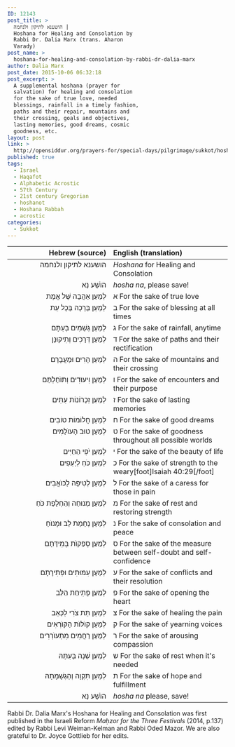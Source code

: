```yaml
---
ID: 12143
post_title: >
  הושענא לתיקון ולנחמה |
  Hoshana for Healing and Consolation by
  Rabbi Dr. Dalia Marx (trans. Aharon
  Varady)
post_name: >
  hoshana-for-healing-and-consolation-by-rabbi-dr-dalia-marx
author: Dalia Marx
post_date: 2015-10-06 06:32:18
post_excerpt: >
  A supplemental hoshana (prayer for
  salvation) for healing and consolation
  for the sake of true love, needed
  blessings, rainfall in a timely fashion,
  paths and their repair, mountains and
  their crossing, goals and objectives,
  lasting memories, good dreams, cosmic
  goodness, etc.
layout: post
link: >
  http://opensiddur.org/prayers-for/special-days/pilgrimage/sukkot/hoshana-for-healing-and-consolation-by-rabbi-dr-dalia-marx/
published: true
tags:
  - Israel
  - Haqafot
  - Alphabetic Acrostic
  - 57th Century
  - 21st century Gregorian
  - hoshanot
  - Hoshana Rabbah
  - acrostic
categories:
  - Sukkot
---
```

<table style="margin-left: auto;margin-right: auto;" class="draggable">
<thead><tr><th id="x" style="text-align: right;">Hebrew (source)</th><th style="text-align: left;">English (translation)</th></tr></thead>
<tbody>
<tr><td style="vertical-align:top;" width="46%">
<div class="liturgy" style="text-align: right;"><span lang="he">
הושענא לתיקון ולנחמה
</span></div></td>

<td style="vertical-align: top;" width="53%">
<div class="english">
<em>Hoshana</em> for Healing and Consolation
</div></td>
</tr>


<tr>
<td style="vertical-align: top;" width="46%">
<div class="liturgy" style="text-align: right;"><span lang="he">
הוֺשַׁע נַא
</span></div>
</td>
 
<td style="vertical-align:top;" width="53%">
<div class="english">
<em>hosha na</em>, please save!
</div>
</td></tr>


<tr><td style="vertical-align:top;" width="46%">
<div class="liturgy" style="text-align: right;"><span lang="he">
לְמַעַן <span class="acrostic">אַ</span>הֲבָה שֶׁל אֱמֶת 
</span></div>
</td>
 
<td style="vertical-align:top;" width="53%">
<div class="english">
<span class="acrostic">א</span> For the sake of true love
</div>
</td></tr>


<tr><td style="vertical-align:top;" width="46%">
<div class="liturgy" style="text-align: right;"><span lang="he">
לְמַעַן <span class="acrostic">בְּ</span>רָכָה בְּכָל עֵת
</span></div>
</td>
 
<td style="vertical-align:top;" width="53%">
<div class="english">
<span class="acrostic">ב</span> For the sake of blessing at all times
</div>
</td></tr>


<tr><td style="vertical-align:top;" width="46%">
<div class="liturgy" style="text-align: right;"><span lang="he">
לְמַעַן <span class="acrostic">גְּ</span>שַׁמִים בְּעִתָּם
</span></div>
</td>
 
<td style="vertical-align:top;" width="53%">
<div class="english">
<span class="acrostic">ג</span> For the sake of rainfall, anytime
</div>
</td></tr>


<tr><td style="vertical-align:top;" width="46%">
<div class="liturgy" style="text-align: right;"><span lang="he">
לְמַעַן <span class="acrostic">דְּ</span>רָכִים וְתִיקּוּנָן
</span></div>
</td>
 
<td style="vertical-align:top;" width="53%">
<div class="english">
<span class="acrostic">ד</span> For the sake of paths and their rectification
</div>
</td></tr>


<tr><td style="vertical-align:top;" width="46%">
<div class="liturgy" style="text-align: right;"><span lang="he">
לְמַעַן <span class="acrostic">הָ</span>רִים וּמַעֲבָרָם
</span></div>
</td>
 
<td style="vertical-align:top;" width="53%">
<div class="english">
<span class="acrostic">ה</span> For the sake of mountains and their crossing
</div>
</td></tr>


<tr><td style="vertical-align:top;" width="46%">
<div class="liturgy" style="text-align: right;"><span lang="he">
לְמַעַן <span class="acrostic">וִ</span>יעוּדִים וְתוֺחַלְתַּם
</span></div>
</td>
 
<td style="vertical-align:top;" width="53%">
<div class="english">
<span class="acrostic">ו</span> For the sake of encounters and their purpose
</div>
</td></tr>


<tr><td style="vertical-align:top;" width="46%">
<div class="liturgy" style="text-align: right;"><span lang="he">
לְמַעַן <span class="acrostic">זִ</span>כְרוֹנוֹת עִתִּים
</span></div>
</td>
 
<td style="vertical-align:top;" width="53%">
<div class="english">
<span class="acrostic">ז</span> For the sake of lasting memories
</div>
</td></tr>


<tr><td style="vertical-align:top;" width="46%">
<div class="liturgy" style="text-align: right;"><span lang="he">
לְמַעַן <span class="acrostic">חֲ</span>לוֹמוֹת טוֹבִים
</span></div>
</td>
 
<td style="vertical-align:top;" width="53%">
<div class="english">
<span class="acrostic">ח</span> For the sake of good dreams
</div>
</td></tr>


<tr><td style="vertical-align:top;" width="46%">
<div class="liturgy" style="text-align: right;"><span lang="he">
לְמַעַן <span class="acrostic">ט</span>וּב הָעוֺלַמִים
</span></div>
</td>
 
<td style="vertical-align:top;" width="53%">
<div class="english">
<span class="acrostic">ט</span> For the sake of goodness throughout all possible worlds
</div>
</td></tr>


<tr><td style="vertical-align:top;" width="46%">
<div class="liturgy" style="text-align: right;"><span lang="he">
לְמַעַן <span class="acrostic">יֹ</span>פִי הַחַיִּים 
</span></div>
</td>
 
<td style="vertical-align:top;" width="53%">
<div class="english">
<span class="acrostic">י</span> For the sake of the beauty of life
</div>
</td></tr>


<tr><td style="vertical-align:top;" width="46%">
<div class="liturgy" style="text-align: right;"><span lang="he">
לְמַעַן <span class="acrostic">כֹּ</span>חַ לַיְעֵפִים
</span></div>
</td>
 
<td style="vertical-align:top;" width="53%">
<div class="english">
<span class="acrostic">כ</span> For the sake of strength to the weary[foot]Isaiah 40:29[/foot]
</div>
</td></tr>


<tr><td style="vertical-align:top;" width="46%">
<div class="liturgy" style="text-align: right;"><span lang="he">
לְמַעַן <span class="acrostic">לְ</span>טִיפָה לַכּוֺאֲבִים
</span></div>
</td>
 
<td style="vertical-align:top;" width="53%">
<div class="english">
<span class="acrostic">ל</span> For the sake of a caress for those in pain
</div>
</td></tr>


<tr><td style="vertical-align:top;" width="46%">
<div class="liturgy" style="text-align: right;"><span lang="he">
לְמַעַן <span class="acrostic">מְ</span>נוּחַה וְהַחְלָפַת כֹּחַ 
</span></div>
</td>
 
<td style="vertical-align:top;" width="53%">
<div class="english">
<span class="acrostic">מ</span> For the sake of rest and restoring strength
</div>
</td></tr>


<tr><td style="vertical-align:top;" width="46%">
<div class="liturgy" style="text-align: right;"><span lang="he">
לְמַעַן <span class="acrostic">נֶ</span>חַמַת לֵב וּמָנוֺחַ
</span></div>
</td>
 
<td style="vertical-align:top;" width="53%">
<div class="english">
<span class="acrostic">נ</span> For the sake of consolation and peace
</div>
</td></tr>


<tr><td style="vertical-align:top;" width="46%">
<div class="liturgy" style="text-align: right;"><span lang="he">
לְמַעַן <span class="acrostic">סְ</span>פַקוֺת בְּמִידָּתָם
</span></div>
</td>
 
<td style="vertical-align:top;" width="53%">
<div class="english">
<span class="acrostic">ס</span> For the sake of the measure between self-doubt and self-confidence
</div>
</td></tr>


<tr><td style="vertical-align:top;" width="46%">
<div class="liturgy" style="text-align: right;"><span lang="he">
לְמַעַן <span class="acrostic">עִ</span>מּוּתִים וּפְתִירָתָם
</span></div>
</td>
 
<td style="vertical-align:top;" width="53%">
<div class="english">
<span class="acrostic">ע</span> For the sake of conflicts and their resolution
</div>
</td></tr>


<tr><td style="vertical-align:top;" width="46%">
<div class="liturgy" style="text-align: right;"><span lang="he">
לְמַעַן <span class="acrostic">פְּ</span>תִיחַת הַלֵּב
</span></div>
</td>
 
<td style="vertical-align:top;" width="53%">
<div class="english">
<span class="acrostic">פ</span> For the sake of opening the heart
</div>
</td></tr>


<tr><td style="vertical-align:top;" width="46%">
<div class="liturgy" style="text-align: right;"><span lang="he">
לְמַעַן תֵּת <span class="acrostic">צֹ</span>רִי לַכְּאֵב
</span></div>
</td>
 
<td style="vertical-align:top;" width="53%">
<div class="english">
<span class="acrostic">צ</span> For the sake of healing the pain
</div>
</td></tr>


<tr><td style="vertical-align:top;" width="46%">
<div class="liturgy" style="text-align: right;"><span lang="he">
לְמַעַן <span class="acrostic">ק</span>וֺלוֺת הַקּוֺרְאִים
</span></div>
</td>
 
<td style="vertical-align:top;" width="53%">
<div class="english">
<span class="acrostic">ק</span> For the sake of yearning voices
</div>
</td></tr>


<tr><td style="vertical-align:top;" width="46%">
<div class="liturgy" style="text-align: right;"><span lang="he">
לְמַעַן <span class="acrostic">רַ</span>חֲמִים מִתְעוֺרְרִים
</span></div>
</td>
 
<td style="vertical-align:top;" width="53%">
<div class="english">
<span class="acrostic">ר</span> For the sake of arousing compassion
</div>
</td></tr>


<tr><td style="vertical-align:top;" width="46%">
<div class="liturgy" style="text-align: right;"><span lang="he">
לְמַעַן <span class="acrostic">שֵׁ</span>נָה בְּעִתָּהּ
</span></div>
</td>
 
<td style="vertical-align:top;" width="53%">
<div class="english">
<span class="acrostic">ש</span> For the sake of rest when it's needed
</div>
</td></tr>


<tr><td style="vertical-align:top;" width="46%">
<div class="liturgy" style="text-align: right;"><span lang="he">
לְמַעַן <span class="acrostic">תִּ</span>קְוָה וְהַגְשָׁמָתָהּ
</span></div>
</td>
 
<td style="vertical-align:top;" width="53%">
<div class="english">
<span class="acrostic">ת</span> For the sake of hope and fulfillment
</div>
</td></tr>


<tr><td style="vertical-align:top;" width="46%">
<div class="liturgy" style="text-align: right;"><span lang="he">
הוֺשַׁע נַא
</span></div>
</td>
 
<td style="vertical-align:top;" width="53%">
<div class="english">
<em>hosha na</em> please, save!
</div>
</td></tr>

</tbody></tbody></table>
Rabbi Dr. Dalia Marx's Hoshana for Healing and Consolation was first published in the Israeli Reform <em>Maḥzor for the Three Festivals</em> (2014, p.137) edited by Rabbi Levi Weiman-Kelman and Rabbi Oded Mazor. We are also grateful to Dr. Joyce Gottlieb for her edits.


